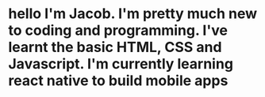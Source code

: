 <h1>hello I'm Jacob. I'm pretty much new to coding and programming. I've learnt the basic HTML, CSS and Javascript. I'm currently learning react native to build 
mobile apps</h1>

<!---
degikochan/degikochan is a ✨ special ✨ repository because its `README.md` (this file) appears on your GitHub profile.
You can click the Preview link to take a look at your changes.
--->
